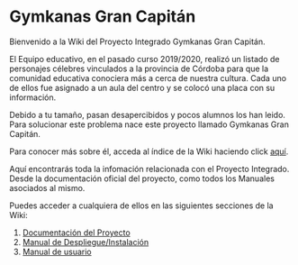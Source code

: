 # Gymkanas Gran Capitán
Bienvenido a la Wiki del Proyecto Integrado Gymkanas Gran Capitán.

El Equipo educativo, en el pasado curso 2019/2020, realizó un listado de personajes célebres vinculados a la provincia de Córdoba para que la comunidad educativa conociera más a cerca de nuestra cultura. Cada uno de ellos fue asignado a un aula del centro y se colocó una placa con su información. 

Debido a tu tamaño, pasan desapercibidos y pocos alumnos los han leido. Para solucionar este problema nace este proyecto llamado Gymkanas Gran Capitán.

Para conocer más sobre él, acceda al índice de la Wiki haciendo click [aquí](https://github.com/iesgrancapitan-proyectos/202021daw_junio_nombrepi-Cristinaprja/wiki). 

Aquí encontrarás toda la infomación relacionada con el Proyecto Integrado. Desde la documentación oficial del proyecto, como todos los Manuales asociados al mismo.

Puedes acceder a cualquiera de ellos en las siguientes secciones de la Wiki:

1. [Documentación del Proyecto](https://github.com/iesgrancapitan-proyectos/202021daw_junio_nombrepi-Cristinaprja/wiki/Doc_PI)
2. [Manual de Despliegue/Instalación](https://github.com/iesgrancapitan-proyectos/202021daw_junio_nombrepi-Cristinaprja/wiki/Manual_Despliegue)
3. [Manual de usuario](https://github.com/iesgrancapitan-proyectos/202021daw_junio_nombrepi-Cristinaprja/wiki/Manual_Usuario)


